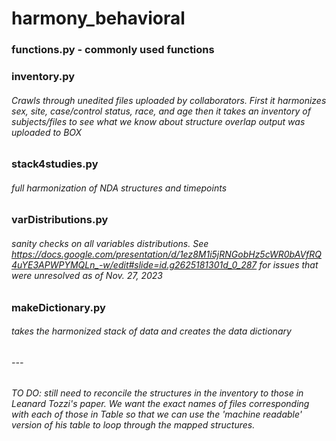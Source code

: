 # harmony_behavioral

### functions.py - commonly used functions
### inventory.py
###### Crawls through unedited files uploaded by collaborators. First it harmonizes sex, site, case/control status, race, and age then it takes an inventory of subjects/files to see what we know about structure overlap  output was uploaded to BOX
### stack4studies.py 
###### full harmonization of NDA structures and timepoints
### varDistributions.py
###### sanity checks on all variables distributions.  See https://docs.google.com/presentation/d/1ez8M1i5jRNGobHz5cWR0bAVfRQ4uYE3APWPYMQLn_-w/edit#slide=id.g2625181301d_0_287 for issues that were unresolved as of Nov. 27, 2023
### makeDictionary.py
###### takes the harmonized stack of data and creates the data dictionary
###### ---
###### TO DO: still need to reconcile the structures in the inventory to those in Leanard Tozzi's paper.  We want the exact names of files corresponding with each of those in Table so that we can use the 'machine readable' version of his table to loop through the mapped structures.  


